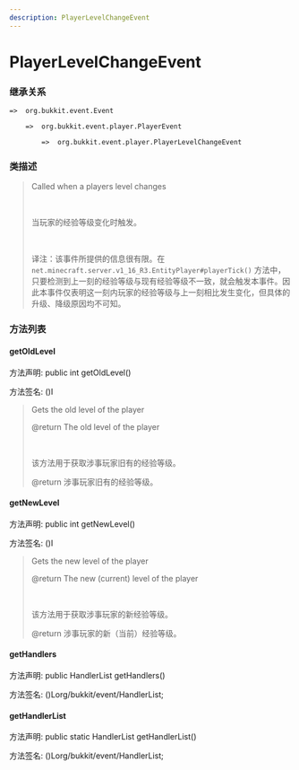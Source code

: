 ```yaml
---
description: PlayerLevelChangeEvent
---
```


# PlayerLevelChangeEvent

### 继承关系

    =>  org.bukkit.event.Event

        =>  org.bukkit.event.player.PlayerEvent

            =>  org.bukkit.event.player.PlayerLevelChangeEvent

### 类描述

> Called when a players level changes
> 
> <br>
> 
> 当玩家的经验等级变化时触发。
> 
> <br>
> 
> 译注：该事件所提供的信息很有限。在 `net.minecraft.server.v1_16_R3.EntityPlayer#playerTick()` 方法中，只要检测到上一刻的经验等级与现有经验等级不一致，就会触发本事件。因此本事件仅表明这一刻内玩家的经验等级与上一刻相比发生变化，但具体的升级、降级原因均不可知。

### 方法列表

#### getOldLevel

方法声明: public int getOldLevel()

方法签名: ()I

> Gets the old level of the player
> 
> @return The old level of the player
> 
> <br>
> 
> 该方法用于获取涉事玩家旧有的经验等级。
> 
> @return 涉事玩家旧有的经验等级。

#### getNewLevel

方法声明: public int getNewLevel()

方法签名: ()I

> Gets the new level of the player
> 
> @return The new (current) level of the player
> 
> <br>
> 
> 该方法用于获取涉事玩家的新经验等级。
> 
> @return 涉事玩家的新（当前）经验等级。

#### getHandlers

方法声明: public HandlerList getHandlers()

方法签名: ()Lorg/bukkit/event/HandlerList;

#### getHandlerList

方法声明: public static HandlerList getHandlerList()

方法签名: ()Lorg/bukkit/event/HandlerList;